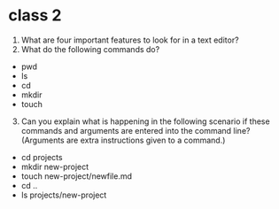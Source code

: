 # class 2

1. What are four important features to look for in a text editor?
2. What do the following commands do?
- pwd
- ls
- cd
- mkdir
- touch

3. Can you explain what is happening in the following scenario if these commands and arguments are entered into the command line? (Arguments are extra instructions given to a command.)
- cd projects
- mkdir new-project
- touch new-project/newfile.md
- cd ..
- ls projects/new-project
